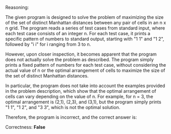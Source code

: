 Reasoning:

The given program is designed to solve the problem of maximizing the size of the set of distinct Manhattan distances between any pair of cells in an n x n grid. The program reads a series of test cases from standard input, where each test case consists of an integer n. For each test case, it prints a specific pattern of numbers to standard output, starting with "1 1" and "1 2", followed by "i i" for i ranging from 3 to n.

However, upon closer inspection, it becomes apparent that the program does not actually solve the problem as described. The program simply prints a fixed pattern of numbers for each test case, without considering the actual value of n or the optimal arrangement of cells to maximize the size of the set of distinct Manhattan distances.

In particular, the program does not take into account the examples provided in the problem description, which show that the optimal arrangement of cells can vary depending on the value of n. For example, for n = 3, the optimal arrangement is (2,1), (2,3), and (3,1), but the program simply prints "1 1", "1 2", and "3 3", which is not the optimal solution.

Therefore, the program is incorrect, and the correct answer is:

Correctness: **False**